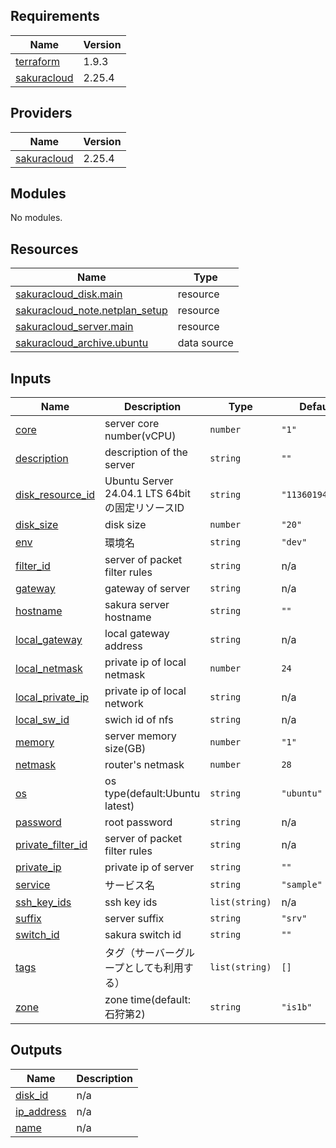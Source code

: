 <!-- BEGIN_TF_DOCS -->
## Requirements

| Name | Version |
|------|---------|
| <a name="requirement_terraform"></a> [terraform](#requirement\_terraform) | 1.9.3 |
| <a name="requirement_sakuracloud"></a> [sakuracloud](#requirement\_sakuracloud) | 2.25.4 |

## Providers

| Name | Version |
|------|---------|
| <a name="provider_sakuracloud"></a> [sakuracloud](#provider\_sakuracloud) | 2.25.4 |

## Modules

No modules.

## Resources

| Name | Type |
|------|------|
| [sakuracloud_disk.main](https://registry.terraform.io/providers/sacloud/sakuracloud/2.25.4/docs/resources/disk) | resource |
| [sakuracloud_note.netplan_setup](https://registry.terraform.io/providers/sacloud/sakuracloud/2.25.4/docs/resources/note) | resource |
| [sakuracloud_server.main](https://registry.terraform.io/providers/sacloud/sakuracloud/2.25.4/docs/resources/server) | resource |
| [sakuracloud_archive.ubuntu](https://registry.terraform.io/providers/sacloud/sakuracloud/2.25.4/docs/data-sources/archive) | data source |

## Inputs

| Name | Description | Type | Default | Required |
|------|-------------|------|---------|:--------:|
| <a name="input_core"></a> [core](#input\_core) | server core number(vCPU) | `number` | `"1"` | no |
| <a name="input_description"></a> [description](#input\_description) | description of the server | `string` | `""` | no |
| <a name="input_disk_resource_id"></a> [disk\_resource\_id](#input\_disk\_resource\_id) | Ubuntu Server 24.04.1 LTS 64bitの固定リソースID | `string` | `"113601947035"` | no |
| <a name="input_disk_size"></a> [disk\_size](#input\_disk\_size) | disk size | `number` | `"20"` | no |
| <a name="input_env"></a> [env](#input\_env) | 環境名 | `string` | `"dev"` | no |
| <a name="input_filter_id"></a> [filter\_id](#input\_filter\_id) | server of packet filter rules | `string` | n/a | yes |
| <a name="input_gateway"></a> [gateway](#input\_gateway) | gateway of server | `string` | n/a | yes |
| <a name="input_hostname"></a> [hostname](#input\_hostname) | sakura server hostname | `string` | `""` | no |
| <a name="input_local_gateway"></a> [local\_gateway](#input\_local\_gateway) | local gateway address | `string` | n/a | yes |
| <a name="input_local_netmask"></a> [local\_netmask](#input\_local\_netmask) | private ip of local netmask | `number` | `24` | no |
| <a name="input_local_private_ip"></a> [local\_private\_ip](#input\_local\_private\_ip) | private ip of local network | `string` | n/a | yes |
| <a name="input_local_sw_id"></a> [local\_sw\_id](#input\_local\_sw\_id) | swich id of nfs | `string` | n/a | yes |
| <a name="input_memory"></a> [memory](#input\_memory) | server memory size(GB) | `number` | `"1"` | no |
| <a name="input_netmask"></a> [netmask](#input\_netmask) | router's netmask | `number` | `28` | no |
| <a name="input_os"></a> [os](#input\_os) | os type(default:Ubuntu latest) | `string` | `"ubuntu"` | no |
| <a name="input_password"></a> [password](#input\_password) | root password | `string` | n/a | yes |
| <a name="input_private_filter_id"></a> [private\_filter\_id](#input\_private\_filter\_id) | server of packet filter rules | `string` | n/a | yes |
| <a name="input_private_ip"></a> [private\_ip](#input\_private\_ip) | private ip of server | `string` | `""` | no |
| <a name="input_service"></a> [service](#input\_service) | サービス名 | `string` | `"sample"` | no |
| <a name="input_ssh_key_ids"></a> [ssh\_key\_ids](#input\_ssh\_key\_ids) | ssh key ids | `list(string)` | n/a | yes |
| <a name="input_suffix"></a> [suffix](#input\_suffix) | server suffix | `string` | `"srv"` | no |
| <a name="input_switch_id"></a> [switch\_id](#input\_switch\_id) | sakura switch id | `string` | `""` | no |
| <a name="input_tags"></a> [tags](#input\_tags) | タグ（サーバーグループとしても利用する） | `list(string)` | `[]` | no |
| <a name="input_zone"></a> [zone](#input\_zone) | zone time(default:石狩第2) | `string` | `"is1b"` | no |

## Outputs

| Name | Description |
|------|-------------|
| <a name="output_disk_id"></a> [disk\_id](#output\_disk\_id) | n/a |
| <a name="output_ip_address"></a> [ip\_address](#output\_ip\_address) | n/a |
| <a name="output_name"></a> [name](#output\_name) | n/a |
<!-- END_TF_DOCS -->
